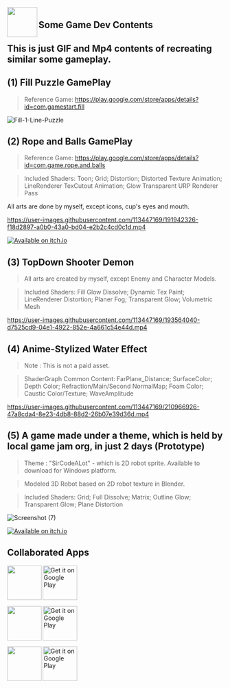 <img align="left" src="https://cdn-icons-png.flaticon.com/512/2780/2780137.png" width="70px"/>

## Some Game Dev Contents
## This is just GIF and Mp4 contents of recreating similar some gameplay.

## (1) Fill Puzzle GamePlay
> Reference Game: https://play.google.com/store/apps/details?id=com.gamestart.fill

![Fill-1-Line-Puzzle](https://user-images.githubusercontent.com/113447169/191811124-fba074e0-03cc-40aa-9ca7-1d8e3991d331.gif)

## (2) Rope and Balls GamePlay
> Reference Game: https://play.google.com/store/apps/details?id=com.game.rope.and.balls

> Included Shaders: Toon; Grid; Distortion; Distorted Texture Animation; LineRenderer TexCutout Animation; Glow Transparent URP Renderer Pass

 All arts are done by myself, except icons, cup's eyes and mouth.

https://user-images.githubusercontent.com/113447169/191942326-f18d2897-a0b0-43a0-bd04-e2b2c4cd0c1d.mp4 

[![Available on itch.io](http://jessemillar.github.io/available-on-itchio-badge/badge-color.png)](https://shinnamikaze.itch.io/rokuballs)

## (3) TopDown Shooter Demon
> All arts are created by myself, except Enemy and Character Models.

> Included Shaders: Fill Glow Dissolve; Dynamic Tex Paint; LineRenderer Distortion; Planer Fog; Transparent Glow; Volumetric Mesh

https://user-images.githubusercontent.com/113447169/193564040-d7525cd9-04e1-4922-852e-4a661c54e44d.mp4

## (4) Anime-Stylized Water Effect
> Note : This is not a paid asset.

> ShaderGraph Common Content: FarPlane_Distance; SurfaceColor; Depth Color; Refraction/Main/Second NormalMap; Foam Color; Caustic Color/Texture; WaveAmplitude

https://user-images.githubusercontent.com/113447169/210966926-47a8cda4-8e23-4db8-88d2-26b07e39d36d.mp4

## (5) A game made under a theme, which is held by local game jam org, in just 2 days (Prototype)
> Theme : "SirCodeALot" - which is 2D robot sprite. Available to download for Windows platform.

> Modeled 3D Robot based on 2D robot texture in Blender.

> Included Shaders: Grid; Full Dissolve; Matrix; Outline Glow; Transparent Glow; Plane Distortion

![Screenshot (7)](https://user-images.githubusercontent.com/113447169/211015351-05662b3f-b190-4c6d-90bd-9f54ec729d46.png)

[![Available on itch.io](http://jessemillar.github.io/available-on-itchio-badge/badge-color.png)](https://shinnamikaze.itch.io/sircodealot)

## Collaborated Apps
<img align="left" src="https://user-images.githubusercontent.com/113447169/192099984-e35bdbfe-ce9c-4fd0-a00b-cff960c1aad5.png" width="80px"/>
<p align="left">
<a href="https://play.google.com/store/apps/details?id=com.myan.match">
    <img alt="Get it on Google Play"
        height="80"
        src="https://play.google.com/intl/en_us/badges/images/generic/en_badge_web_generic.png" />
</a>  
</p>

<img align="left" src="https://user-images.githubusercontent.com/113447169/192100181-75beb4b3-8cd9-493f-b263-afb231508d00.png" width="80px"/>
<p align="left">
<a href="https://play.google.com/store/apps/details?id=com.myan.parkout">
    <img alt="Get it on Google Play"
        height="80"
        src="https://play.google.com/intl/en_us/badges/images/generic/en_badge_web_generic.png" />
</a>  
</p>

<img align="left" src="https://user-images.githubusercontent.com/113447169/192100975-8fcb6911-22a4-45ea-985d-41ffd202091a.png" width="80px"/>
<p align="left">
<a href="https://play.google.com/store/apps/details?id=com.myan.popblast">
    <img alt="Get it on Google Play"
        height="80"
        src="https://play.google.com/intl/en_us/badges/images/generic/en_badge_web_generic.png" />
</a>  
</p>


